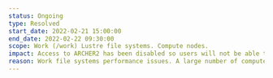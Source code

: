 ```yaml
---
status: Ongoing
type: Resolved
start_date: 2022-02-21 15:00:00
end_date: 2022-02-22 09:30:00
scope: Work (/work) Lustre file systems. Compute nodes.
impact: Access to ARCHER2 has been disabled so users will not be able to log on. Running jobs may have failed. No new user jobs will be allowed to start.
reason: Work file systems performance issues. A large number of compute nodes are unavailable.
---
```


